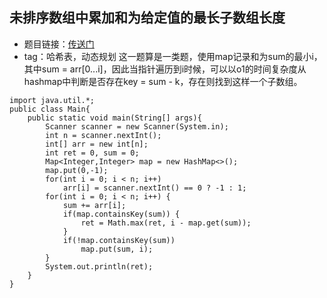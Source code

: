 ## 未排序数组中累加和为给定值的最长子数组长度
- 题目链接：[传送门](https://www.nowcoder.com/practice/36fb0fd3c656480c92b569258a1223d5?tpId=101&tqId=33077&tPage=1&rp=1&ru=/ta/programmer-code-interview-guide&qru=/ta/programmer-code-interview-guide/question-ranking)
- tag：哈希表，动态规划
这一题算是一类题，使用map记录和为sum的最小i，其中sum = arr[0...i]，因此当指针遍历到i时候，可以以o1的时间复杂度从hashmap中判断是否存在key = sum - k，存在则找到这样一个子数组。
```
import java.util.*;
public class Main{
    public static void main(String[] args){
        Scanner scanner = new Scanner(System.in);
        int n = scanner.nextInt();
        int[] arr = new int[n];
        int ret = 0, sum = 0;
        Map<Integer,Integer> map = new HashMap<>();
        map.put(0,-1);
        for(int i = 0; i < n; i++) 
            arr[i] = scanner.nextInt() == 0 ? -1 : 1;
        for(int i = 0; i < n; i++) {
            sum += arr[i];
            if(map.containsKey(sum)) {
                ret = Math.max(ret, i - map.get(sum));
            }
            if(!map.containsKey(sum))
                map.put(sum, i);
        }
        System.out.println(ret);
    }
}
```